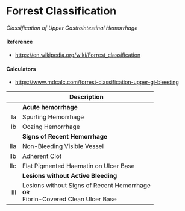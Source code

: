 # Forrest Classification

_Classification of Upper Gastrointestinal Hemorrhage_

#### Reference

- https://en.wikipedia.org/wiki/Forrest_classification

#### Calculators

- https://www.mdcalc.com/forrest-classification-upper-gi-bleeding

|| Description |
| ---: | --- |
|| __Acute hemorrhage__ |
| Ia | Spurting Hemorrhage |
| Ib | Oozing Hemorrhage |
|| __Signs of Recent Hemorrhage__ |
| IIa | Non-Bleeding Visible Vessel |
| IIb | Adherent Clot |
| IIc | Flat Pigmented Haematin on Ulcer Base |
|| __Lesions without Active Bleeding__ |
| III | Lesions without Signs of Recent Hemorrhage<br><small>__OR__</small><br>Fibrin-Covered Clean Ulcer Base |